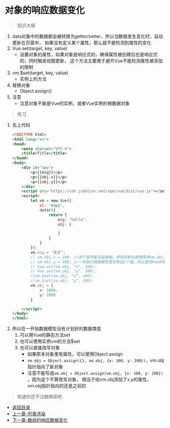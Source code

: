 # 对象的响应数据变化

> 知识大纲
1. data对象中的数据都会被转换为getter/setter，所以当数据发生变化时，自动更新在页面中，
    如果没有定义某个属性，那么就不能检测到属性的变化
2. Vue.set(target, key, value)
    * 设置对象的属性，如果对象是响应式的，确保属性被创建后也是响应式的，同时触发视图更新，
        这个方法主要用于避开Vue不能检测属性被添加的限制
3. vm.$set(target, key, value)       
    * 实例上的方法
4. 替换对象
    * Object.assign()
5. 注意
    * 注意对象不能是Vue的实例，或者Vue实例的根数据对象 

> 练习
1. 先上代码
    ```html
    <!DOCTYPE html>
    <html lang="en">
    <head>
        <meta charset="UTF-8">
        <title>Title</title>
    </head>
    <body>
        <div id="app">
            <p>{{msg}}</p>
            <p>{{obj.x}}</p>
            <p>{{obj.y}}</p>
        </div>
        <script src="https://cdn.jsdelivr.net/npm/vue/dist/vue.js"></script>
        <script>
            let vm = new Vue({
                el: "#app",
                data(){
                    return {
                        msg: "hello",
                        obj: {
    
                        }
                    }
                }
            });
            vm.msg = "天才";
            // vm.obj.x = 100; //这个虽然能渲染数据，但在控制台直接使用vm.obj.x改变值，页面没有改变
            // vm.obj.y = 200; //一开始的数据模型里没有这2个值，所以要用Vue的静态方法set或者实例$set方法
            // Vue.set(vm.obj, "x", 100);
            // Vue.set(vm.obj, "y", 200);
            //vm.$set(vm.obj, "x", 100);
            //vm.$set(vm.obj, "y", 100);
            vm.obj = {
                x: 1000,
                y: 2000
            }
    
        </script>
    </body>
    </html>
    ```  
2. 所以在一开始数据模型没有计划好的数据类型
    1. 可以用Vue的静态方法set
    2. 也可以使用实例vm的方法$set
    3. 也可以直接改写对象
        * 如果原本对象里有属性，可以使用Object.assign
        * `vm.obj = Object.assign({}, vm.obj, {x: 100, y: 200})`，vm.obj指针指向了新对象  
        * 注意不能写成`vm.obj = Object.assign(vm.obj, {x: 100, y: 200})` ，因为这个不算改写对象，
            相当于给vm.obj添加了x,y的属性，vm.obj指针指向的还是之前的      

> 知道你还不过瘾继续吧        
* [返回目录](../../README.md)             
* [上一章-列表渲染](../04-列表渲染/列表渲染.md)                
* [下一章-数组的响应数据变化](../06-数组的响应数据变化/数组的响应数据变化.md)                
